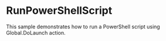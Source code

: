 # RunPowerShellScript

This sample demonstrates how to run a PowerShell script using Global.DoLaunch action.
